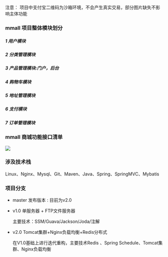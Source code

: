 


注意：
项目中支付宝二维码为沙箱环境，不会产生真实交易，部分图片缺失不影响主体功能

### mmall 项目整体模块划分

##### 1 用户模块
##### 2 分类管理模块
##### 3 产品管理模块:门户，后台
##### 4 购物车模块
##### 5 地址管理模块
##### 6 支付模块
##### 7 订单管理模块

### mmall 商城功能接口清单 

![](https://github.com/LiuKay/mmall-kay-Java/blob/master/readme-img/mmall%20项目功能接口清单.png)


### 涉及技术栈
Linux、Nginx、Mysql、Git、Maven、Java、Spring、SpringMVC、Mybatis

### 项目分支

- master 发布版本 : 目前为v2.0

- v1.0 单服务器 + FTP文件服务器

    主要技术：SSM/Guava/Jackson/Joda/注解

- v2.0 Tomcat集群+Nginx负载均衡+Redis分布式
    
    在V1.0基础上进行迭代重构，主要技术Redis 、Spring Schedule、Tomcat集群、Nginx负载均衡
